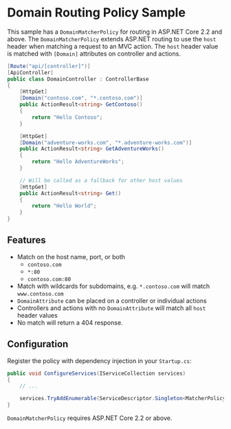 # Domain Routing Policy Sample

This sample has a `DomainMatcherPolicy` for routing in ASP.NET Core 2.2 and above. The `DomainMatcherPolicy` extends ASP.NET routing to use the `host` header when matching a request to an MVC action. The `host` header value is matched with `[Domain]` attributes on controller and actions.

```cs
[Route("api/[controller]")]
[ApiController]
public class DomainController : ControllerBase
{
    [HttpGet]
    [Domain("contoso.com", "*.contoso.com")]
    public ActionResult<string> GetContoso()
    {
        return "Hello Contoso";
    }

    [HttpGet]
    [Domain("adventure-works.com", "*.adventure-works.com")]
    public ActionResult<string> GetAdventureWorks()
    {
        return "Hello AdventureWorks";
    }

    // Will be called as a fallback for other host values
    [HttpGet]
    public ActionResult<string> Get()
    {
        return "Hello World";
    }
}
```

## Features

* Match on the host name, port, or both
  * `contoso.com`
  * `*:80`
  * `contoso.com:80`
* Match with wildcards for subdomains, e.g. `*.contoso.com` will match `www.contoso.com`
* `DomainAttribute` can be placed on a controller or individual actions
* Controllers and actions with no `DomainAttribute` will match all `host` header values
* No match will return a 404 response.

## Configuration

Register the policy with dependency injection in your `Startup.cs`:

```cs
public void ConfigureServices(IServiceCollection services)
{
    // ...

    services.TryAddEnumerable(ServiceDescriptor.Singleton<MatcherPolicy, DomainMatcherPolicy.DomainMatcherPolicy>());
}
```

`DomainMatcherPolicy` requires ASP.NET Core 2.2 or above.